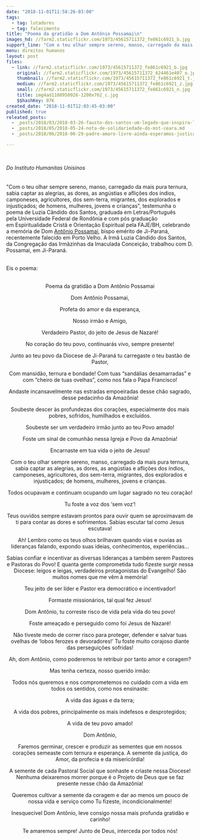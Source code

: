 ```yaml
---
date: "2018-11-01T11:58:26-03:00"
tags:
  - tag: lutadores
  - tag: falecimento
title: "Poema da gratidão a Dom Antônio Possamai\n"
images_hd: //farm2.staticflickr.com/1973/45615711372_fe861c6921_b.jpg
support_line: "Com o teu olhar sempre sereno, manso, carregado da mais pura ternura, sabia captar as alegrias, as dores, as angústias e aflições "
menu: direitos humanos
layout: post
files:
  - link: //farm2.staticflickr.com/1973/45615711372_fe861c6921_b.jpg
    original: //farm2.staticflickr.com/1973/45615711372_624461e407_o.jpg
    thumbnail: //farm2.staticflickr.com/1973/45615711372_fe861c6921_t.jpg
    medium: //farm2.staticflickr.com/1973/45615711372_fe861c6921_z.jpg
    small: //farm2.staticflickr.com/1973/45615711372_fe861c6921_n.jpg
    title: img4ad1108950926-1200x762_c.jpg
    $$hashKey: 07K
created_date: "2018-11-01T12:03:45-03:00"
published: true
releated_posts:
  - _posts/2018/03/2018-03-26-fausto-dos-santos-um-legado-que-inspira-luta.md
  - _posts/2018/05/2018-05-24-nota-de-solidariedade-do-mst-ceara.md
  - _posts/2018/06/2018-06-29-padre-amaro-livre-ainda-esperamos-justica-e-paz.md

---
```

<p>&nbsp;</p>

<p><em>Do Instituto Humanitas&nbsp;Unisinos</em><br />
<br />
<br />
&quot;Com o teu olhar sempre sereno, manso, carregado da mais pura ternura, sabia captar as alegrias, as dores, as ang&uacute;stias e afli&ccedil;&otilde;es dos &iacute;ndios, camponeses, agricultores, dos sem-terra, migrantes, dos explorados e injusti&ccedil;ados; de homens, mulheres, jovens e crian&ccedil;as&quot;, testemunha o poema de&nbsp;Luzia C&acirc;ndido dos Santos, graduada em&nbsp;Letras/Portugu&ecirc;s pela&nbsp;Universidade Federal de Rond&ocirc;nia&nbsp;e com p&oacute;s gradua&ccedil;&atilde;o em&nbsp;Espiritualidade Crist&atilde; e Orienta&ccedil;&atilde;o Espiritual pela&nbsp;FAJE/BH, celebrando a mem&oacute;ria de Dom&nbsp;<a href="http://www.ihu.unisinos.br/78-noticias/584232-dom-antonio-possamai-profeta-de-jesus-cristo-na-defesa-dos-pobres" rel="noopener noreferrer" target="_blank">Ant&ocirc;nio Possamai</a>, bispo em&eacute;rito de&nbsp;Ji-Paran&aacute;, recentemente falecido em&nbsp;Porto Velho. A&nbsp;Irm&atilde; Luzia C&acirc;ndido dos Santos, da&nbsp;Congrega&ccedil;&atilde;o das&nbsp;Irm&atilde;zinhas da Imaculada Concei&ccedil;&atilde;o, trabalhou com&nbsp;D. Possamai, em&nbsp;Ji-Paran&aacute;.</p>

<p><br />
Eis o poema:</p>

<p style="text-align: center;"><br />
Poema da gratid&atilde;o a Dom Ant&ocirc;nio Possamai</p>

<p style="text-align: center;">Dom Ant&ocirc;nio Possamai,</p>

<p style="text-align: center;">Profeta do amor e da esperan&ccedil;a,</p>

<p style="text-align: center;">Nosso irm&atilde;o e Amigo,</p>

<p style="text-align: center;">Verdadeiro Pastor, do jeito de Jesus de Nazar&eacute;!</p>

<p style="text-align: center;">No cora&ccedil;&atilde;o do teu povo, continuar&aacute;s vivo, sempre presente!</p>

<p style="text-align: center;">Junto ao teu povo da&nbsp;Diocese de Ji-Paran&aacute;&nbsp;tu carregaste o teu bast&atilde;o de Pastor,</p>

<p style="text-align: center;">Com mansid&atilde;o, ternura e bondade! Com tuas &ldquo;sand&aacute;lias desamarradas&rdquo; e com &ldquo;cheiro de tuas ovelhas&rdquo;, como nos fala o&nbsp;Papa Francisco!</p>

<p style="text-align: center;">Andaste incansavelmente nas estradas empoeiradas desse ch&atilde;o sagrado, desse pedacinho da Amaz&ocirc;nia!</p>

<p style="text-align: center;">Soubeste descer &agrave;s profundezas dos cora&ccedil;&otilde;es, especialmente dos mais pobres, sofridos, humilhados e exclu&iacute;dos.</p>

<p style="text-align: center;">Soubeste ser um verdadeiro irm&atilde;o junto ao teu Povo amado!</p>

<p style="text-align: center;">Foste um sinal de comunh&atilde;o nessa Igreja e Povo da Amaz&ocirc;nia!</p>

<p style="text-align: center;">Encarnaste em tua vida o jeito de Jesus!</p>

<p style="text-align: center;">Com o teu olhar sempre sereno, manso, carregado da mais pura ternura, sabia captar as alegrias, as dores, as ang&uacute;stias e afli&ccedil;&otilde;es dos &iacute;ndios, camponeses, agricultores, dos sem-terra, migrantes, dos explorados e injusti&ccedil;ados; de homens, mulheres, jovens e crian&ccedil;as.</p>

<p style="text-align: center;">Todos ocupavam e continuam ocupando um lugar sagrado no teu cora&ccedil;&atilde;o!</p>

<p style="text-align: center;">Tu foste a voz dos &lsquo;sem voz&rsquo;!</p>

<p style="text-align: center;">Teus ouvidos sempre estavam prontos para ouvir quem se aproximavam de ti para contar as dores e sofrimentos. Sabias escutar tal como Jesus escutava!</p>

<p style="text-align: center;">Ah! Lembro como os teus olhos brilhavam quando vias e ouvias as lideran&ccedil;as falando, expondo suas ideias, conhecimentos, experi&ecirc;ncias...</p>

<p style="text-align: center;">Sabias confiar e incentivar as diversas lideran&ccedil;as a tamb&eacute;m serem Pastores e Pastoras do Povo! E quanta gente comprometida tudo fizeste surgir nessa Diocese: leigos e leigas, verdadeiros protagonistas do Evangelho! S&atilde;o muitos nomes que me v&ecirc;m &agrave; mem&oacute;ria!</p>

<p style="text-align: center;">Teu jeito de ser l&iacute;der e Pastor era democr&aacute;tico e incentivador!</p>

<p style="text-align: center;">Formaste mission&aacute;rios, tal qual fez Jesus!</p>

<p style="text-align: center;">Dom Ant&ocirc;nio, tu correste risco de vida pela vida do teu povo!</p>

<p style="text-align: center;">Foste amea&ccedil;ado e perseguido como foi Jesus de Nazar&eacute;!</p>

<p style="text-align: center;">N&atilde;o tiveste medo de correr risco para proteger, defender e salvar tuas ovelhas de &lsquo;lobos ferozes e devoradores!&rsquo; Tu foste muito corajoso diante das persegui&ccedil;&otilde;es sofridas!</p>

<p style="text-align: center;">Ah,&nbsp;dom Ant&ocirc;nio, como poderemos te retribuir por tanto amor e coragem?</p>

<p style="text-align: center;">Mas tenha certeza, nosso querido irm&atilde;o:</p>

<p style="text-align: center;">Todos n&oacute;s queremos e nos comprometemos no cuidado com a vida em todos os sentidos, como nos ensinaste:</p>

<p style="text-align: center;">A vida das &aacute;guas e da terra;</p>

<p style="text-align: center;">A vida dos pobres, principalmente os mais indefesos e desprotegidos;</p>

<p style="text-align: center;">A vida de teu povo amado!</p>

<p style="text-align: center;">Dom Ant&ocirc;nio,</p>

<p style="text-align: center;">Faremos germinar, crescer e produzir as sementes que em nossos cora&ccedil;&otilde;es semeaste com ternura e esperan&ccedil;a. A semente da justi&ccedil;a, do Amor, da profecia e da miseric&oacute;rdia!</p>

<p style="text-align: center;">A semente de cada Pastoral Social que sonhaste e criaste nessa Diocese! Nenhuma deixaremos morrer porque &eacute; o Projeto de Deus que se faz presente nesse ch&atilde;o da Amaz&ocirc;nia!</p>

<p style="text-align: center;">Queremos cultivar a semente da coragem e dar ao menos um pouco de nossa vida e servi&ccedil;o como Tu fizeste, incondicionalmente!</p>

<p style="text-align: center;">Inesquec&iacute;vel&nbsp;Dom Ant&ocirc;nio, leve consigo nossa mais profunda gratid&atilde;o e carinho!</p>

<p style="text-align: center;">Te amaremos sempre! Junto de Deus, interceda por todos n&oacute;s!</p>

